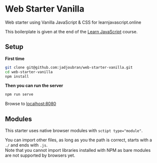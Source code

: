 # Web Starter Vanilla

Web starter using Vanilla JavaScript &amp; CSS for learnjavascript.online

This boilerplate is given at the end of the [Learn JavaScript](https://learnjavascript.online) course.

## Setup

**First time**

```bash
git clone git@github.com:jadjoubran/web-starter-vanilla.git
cd web-starter-vanilla
npm install
```

**Then you can run the server**

```bash
npm run serve
```

Browse to [localhost:8080](http://localhost:8080)

## Modules

This starter uses native browser modules with `sctipt type="module"`.

You can import other files, as long as you the path is correct, starts with a `./` and ends with `.js`.  
Note that you cannot import libraries installed with NPM as bare modules are not supported by browsers yet.

